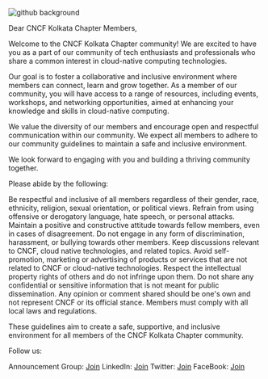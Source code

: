 ![github background](https://user-images.githubusercontent.com/103309340/232296891-25c77d2b-1d62-4567-8d06-dc4b14caa3b6.png)

Dear CNCF Kolkata Chapter Members,

Welcome to the CNCF Kolkata Chapter community! We are excited to have you as a part of our community of tech enthusiasts and professionals who share a common interest in cloud-native computing technologies.

Our goal is to foster a collaborative and inclusive environment where members can connect, learn and grow together. As a member of our community, you will have access to a range of resources, including events, workshops, and networking opportunities, aimed at enhancing your knowledge and skills in cloud-native computing.

We value the diversity of our members and encourage open and respectful communication within our community. We expect all members to adhere to our community guidelines to maintain a safe and inclusive environment.

We look forward to engaging with you and building a thriving community together.

Please abide by the following: 

Be respectful and inclusive of all members regardless of their gender, race, ethnicity, religion, sexual orientation, or political views.
Refrain from using offensive or derogatory language, hate speech, or personal attacks.
Maintain a positive and constructive attitude towards fellow members, even in cases of disagreement.
Do not engage in any form of discrimination, harassment, or bullying towards other members.
Keep discussions relevant to CNCF, cloud native technologies, and related topics.
Avoid self-promotion, marketing or advertising of products or services that are not related to CNCF or cloud-native technologies.
Respect the intellectual property rights of others and do not infringe upon them.
Do not share any confidential or sensitive information that is not meant for public dissemination.
Any opinion or comment shared should be one's own and not represent CNCF or its official stance.
Members must comply with all local laws and regulations.

These guidelines aim to create a safe, supportive, and inclusive environment for all members of the CNCF Kolkata Chapter community.

Follow us: 

Announcement Group: [Join](https://chat.whatsapp.com/FfRZzC9wmpiJsWd0xO95fQ)
LinkedIn: [Join](https://www.linkedin.com/company/cncfugkol/)
Twitter: [Join](https://twitter.com/cncfugkol)
FaceBook: [Join](https://www.facebook.com/cncfugkol)

